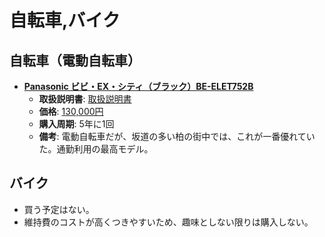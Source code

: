 自転車,バイク
====

自転車（電動自転車）
----

- [**Panasonic ビビ・EX・シティ（ブラック）BE-ELET752B**](http://cycle.panasonic.jp/products/elet/)
  - **取扱説明書**: [取扱説明書](http://cycle.panasonic.jp/manual/NYT1595.pdf)
  - **価格**: [130,000円](http://kakaku.com/item/K0000840311/spec/)
  - **購入周期**: 5年に1回
  - **備考**: 電動自転車だが、坂道の多い柏の街中では、これが一番優れていた。通勤利用の最高モデル。

バイク
----

- 買う予定はない。
- 維持費のコストが高くつきやすいため、趣味としない限りは購入しない。
